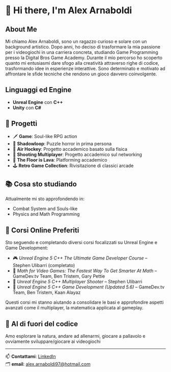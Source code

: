 # 👋 Hi there, I'm Alex Arnaboldi

##  About Me

Mi chiamo Alex Arnaboldi, sono un ragazzo curioso e solare con un background artistico. Dopo anni, ho deciso di trasformare la mia passione per i videogiochi in una carriera concreta, studiando Game Programming presso la Digital Bros Game Academy.
Durante il mio percorso ho scoperto quanto mi entusiasmi dare sfogo alla creatività attraverso righe di codice, trasformando idee in esperienze interattive. Sono determinato e motivato ad affrontare le sfide tecniche che rendono un gioco davvero coinvolgente.

##  Linguaggi ed Engine

-  **Unreal Engine** con **C++**
-  **Unity** con **C#**

## 🚀 Progetti

- 🗡️ **Game**: Soul-like RPG action
- 🧩 **Shadowloop**: Puzzle horror in prima persona
- 🏒 **Air Hockey**: Progetto accademico basato sulla fisica
- 🔫 **Shooting Multiplayer**: Progetto accademico sul networking
- 🌋 **The Floor is Lava**: Platforming accademico
- 🕹️ **Retro Game Collection**: Rivisitazione di classici arcade

## 📚 Cosa sto studiando

Attualmente mi sto approfondendo in:
- Combat System and Souls-like 
- Physics and Math Programming

## 📘 Corsi Online Preferiti

Sto seguendo e completando diversi corsi focalizzati su Unreal Engine e Game Development:

- 🎮 *Unreal Engine 5 C++ The Ultimate Game Developer Course* – Stephen Ulibarri (completato)
- 🧠 *Math for Video Games: The Fastest Way To Get Smarter At Math* – GameDev.tv Team, Ben Tristem, Gary Pettie 
- 🔫 *Unreal Engine 5 C++ Multiplayer Shooter* – Stephen Ulibarri
- 🧱 *Unreal Engine 5 C++ Game Development (Updated 5.6)* – GameDev.tv Team, Ben Tristem, Kaan Alayaz

Questi corsi mi stanno aiutando a consolidare le basi e approfondire aspetti avanzati come il multiplayer, la matematica applicata al gameplay.

## 🌱 Al di fuori del codice

Amo esplorare la natura, andare ad allenarmi, giocare a pallavolo e ovviamente sviluppare/giocare ai videogiochi

---

📫 **Contattami**: [LinkedIn](https://www.linkedin.com/in/alex-arnaboldi-127492363)  
🗂️ **email**: alex.arnaboldi97@hotmail.com
